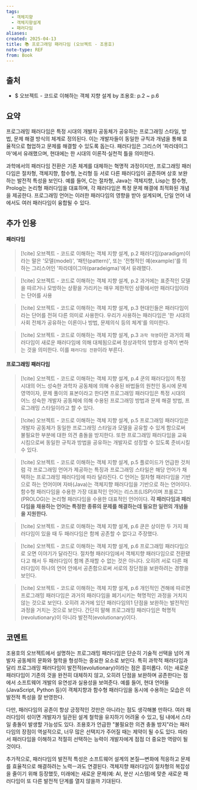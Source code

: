 ```yaml
---
tags:
  - 객체지향
  - 객체지향설계
  - 패러다임
aliases: 
created: 2025-04-13
title: 📚 프로그래밍 패러다임 (오브젝트 - 조용호)
note-type: REF
from: Book
---
```


## 출처

- $ 오브젝트 - 코드로 이해하는 객체 지향 설계 by 조용호: p.2 ~ p.6

## 요약

프로그래밍 패러다임은 특정 시대의 개발자 공동체가 공유하는 프로그래밍 스타일, 방법, 문제 해결 방식의 체계로 정의된다. 이는 개발자들이 동일한 규칙과 개념을 통해 효율적으로 협업하고 문제를 해결할 수 있도록 돕는다. 패러다임은 그리스어 '파라데이그마'에서 유래했으며, 현대에는 한 시대의 이론적·실천적 틀을 의미한다. 

과학에서의 패러다임 전환은 기존 체계를 대체하는 혁명적 과정이지만, 프로그래밍 패러다임은 절차형, 객체지향, 함수형, 논리형 등 서로 다른 패러다임이 공존하며 상호 보완하는 발전적 특성을 보인다. 예를 들어, C는 절차형, Java는 객체지향, Lisp는 함수형, Prolog는 논리형 패러다임을 대표하며, 각 패러다임은 특정 문제 해결에 최적화된 개념을 제공한다. 프로그래밍 언어는 이러한 패러다임의 영향을 받아 설계되며, 단일 언어 내에서도 여러 패러다임이 융합될 수 있다.

## 추가 인용

#### 패러다임

> [!cite] 오브젝트 - 코드로 이해하는 객체 지향 설계, p.2
> 패러다임(paradigm)이라는 말은 '모델(model)', '패턴(pattern)', 또는 '전형적인 예(example)'를 의하는 그리스어인 '파라데이그마(paradeigma)'에서 유래했다. 

> [!cite] 오브젝트 - 코드로 이해하는 객체 지향 설계, p.2
> 과거에는 표준적인 모델을 따르거나 모방하는 상황을 가리키는 매우 제한적인 상황에서만 패러다임이라는 단어를 사용

 >[!cite] 오브젝트 - 코드로 이해하는 객체 지향 설계, p.3
 >현대인들은 패러다임이라는 단어를 전혀 다른 의미로 사용한다. 우리가 사용하는 패러다임은 '한 시대의 사회 전체가 공유하는 이론이나 방법, 문제의식 등의 체계'를 의미한다.

> [!cite] 오브젝트 - 코드로 이해하는 객체 지향 설계, p.3
> `과학 혁명`이란 과거의 패러다임이 새로운 패러다임에 의해 대체됨으로써 정상과학의 방향과 성격이 변하는 것을 의미한다. 이를 `패러다임 전환`이라 부른다.

#### 프로그래밍 패러다임

> [!cite] 오브젝트 - 코드로 이해하는 객체 지향 설계, p.4
> 쿤의 패러다임이 특정 시대의 어느 성숙한 과학자 공동체에 의해 수용된 바법들의 원천인 동시에 문제영역이자, 문제 풀이의 표본이라고 한다면 프로그래밍 패러다임은 특정 시대의 어느 성숙한 개발자 공동체에 의해 수용된 프로그래밍 방법과 문제 해결 방법, 프로그래밍 스타일이라고 할 수 있다.

> [!cite] 오브젝트 - 코드로 이해하는 객체 지향 설계, p.5
> 프로그래밍 패러다임은 개발자 공동체가 동일한 프로그래밍 스타일과 모델을 공유할 수 있게 함으로써 불필요한 부분에 대한 의견 충돌을 방지한다. 또한 프로그래밍 패러다임을 교육시킴으로써 동일한 규칙과 방법을 공유하는 개발자로 성장할 수 있도록 준비시킬 수 있다.

> [!cite] 오브젝트 - 코드로 이해하는 객체 지향 설계, p.5
> 플로이드가 언급한 것처럼 각 프로그래밍 언어가 제공하는 특징과 프로그래밍 스타일은 해당 언어가 채택하는 프로그래밍 패러다임에 따라 달라진다. C 언어는 절차형 패러다임을 기반으로 하는 언어이며 자바(Java)는 객체지향 패러다임을 기반으로 하는 언어이다. 함수형 패러다임을 수용한 가장 대표적인 언어는 리스프(LISP)이며 프롤로그(PROLOG)는 논리형 패러다임을 수용한 대표적인 언어이다. **각 패러다임과 패러다임을 채용하는 언어는 특정한 종류의 문제를 해결하는데 필요한 일련의 개념들을 지원한다.**

> [!cite] 오브젝트 - 코드로 이해하는 객체 지향 설계, p.6
> 쿤은 상이한 두 가지 패러다임이 있을 때 두 패러다임은 함께 공존할 수 없다고 주장했다.

>[!cite] 오브젝트 - 코드로 이해하는 객체 지향 설계, p.6
>프로그래밍 패러다임으로 오면 이야기가 달라진다. 절차형 패러다임에서 객체지향 패러다임으로 전환됐다고 해서 두 패러다임이 함께 존재할 수 없는 것은 아니다. 오히려 서로 다른 패러다임이 하나의 언어 안에서 공존함으로써 서로의 장단점을 보완하려는 경향을 보인다.

> [!cite] 오브젝트 - 코드로 이해하는 객체 지향 설계, p.6
> 개인적인 견해에 따르면 프로그래밍 패러다임은 과거의 패러다임을 폐기시키는 혁명적인 과정을 거치지 않는 것으로 보인다. 오히려 과거에 있던 패러다임의1 단점을 보완하는 발전적인 과정을 거치는 것으로 보인다. 간단히 말해 프로그래밍 패러다임은 혁명적(revolutionary)이 아니라 발전적(evolutionary)이다.



## 코멘트

조용호의 오브젝트에서 설명하는 프로그래밍 패러다임은 단순히 기술적 선택을 넘어 개발자 공동체의 문화와 철학을 형성하는 중요한 요소로 보인다. 특히 과학적 패러다임과 달리 프로그래밍 패러다임이 발전적(evolutionary)이라는 점은 흥미롭다. 이는 새로운 패러다임이 기존의 것을 완전히 대체하지 않고, 오히려 단점을 보완하며 공존한다는 점에서 소프트웨어 개발의 유연성과 실용성을 보여준다. 예를 들어, 현대 언어들(JavaScript, Python 등)이 객체지향과 함수형 패러다임을 동시에 수용하는 모습은 이 발전적 특성을 잘 반영한다.

다만, 패러다임의 공존이 항상 긍정적인 것만은 아니라는 점도 생각해볼 만하다. 여러 패러다임이 섞이면 개발자가 일관된 설계 철학을 유지하기 어려울 수 있고, 팀 내에서 스타일 충돌이 발생할 가능성도 있다. 조용호가 언급한 "불필요한 의견 충돌 방지"라는 패러다임의 장점이 역설적으로, 너무 많은 선택지가 주어질 때는 제약이 될 수도 있다. 따라서 패러다임을 이해하고 적절히 선택하는 능력이 개발자에게 점점 더 중요한 역량이 될 것이다.

추가적으로, 패러다임의 발전적 특성은 소프트웨어 설계의 본질—변화에 적응하고 문제를 효율적으로 해결하려는 노력ㅡ과도 연결된다. 객체지향 패러다임이 절차형의 복잡성을 줄이기 위해 등장했듯, 미래에는 새로운 문제(예: AI, 분산 시스템)에 맞춘 새로운 패러다임이 또 다른 발전적 단계를 열지 않을까 기대된다.